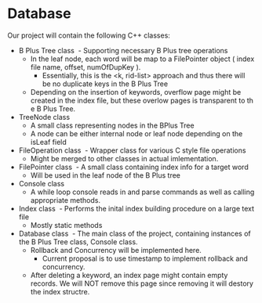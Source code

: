 # Database

Our project will contain the following C++ classes:

- B Plus Tree class
  - Supporting necessary B Plus tree operations
  - In the leaf node, each word will be map to a FilePointer object ( index file name, offset, numOfDupKey ).
    - Essentially, this is the <k, rid-list> approach and thus there will be no duplicate keys in the B Plus Tree
  - Depending on the insertion of keywords, overflow page might be created in the index file, but these overlow pages is transparent to th e B Plus Tree.
- TreeNode class
  - A small class representing nodes in the BPlus Tree
  - A node can be either internal node or leaf node depending on the isLeaf field
- FileOperation class
  - Wrapper class for various C style file operations
  - Might be merged to other classes in actual imlementation.
- FilePointer class
  - A small class containing index info for a target word
  - Will be used in the leaf node of the B Plus tree
- Console class
  - A while loop console reads in and parse commands as well as calling appropriate methods.
- Index class
  - Performs the inital index building procedure on a large text file
  - Mostly static methods
- Database class
  - The main class of the project, containing instances of the B Plus Tree class, Console class.
  - Rollback and Concurrency will be implemented here.
    - Current proposal is to use timestamp to implement rollback and concurrency.
  - After deleting a keyword, an index page might contain empty records. We will NOT remove this page since removing it will destory the index structre.
  
